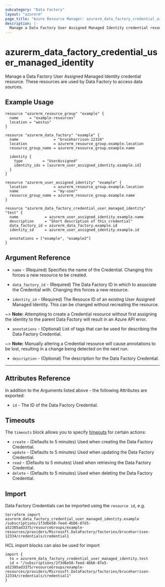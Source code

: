 ```yaml
---
subcategory: "Data Factory"
layout: "azurerm"
page_title: "Azure Resource Manager: azurerm_data_factory_credential_user_managed_identity"
description: |-
  Manage a Data Factory User Assigned Managed Identity credential resource
---
```


# azurerm_data_factory_credential_user_managed_identity

Manage a Data Factory User Assigned Managed Identity credential resource. These resources are used by Data Factory to access data sources.

## Example Usage

```hcl
resource "azurerm_resource_group" "example" {
  name     = "example-resources"
  location = "westus"
}

resource "azurerm_data_factory" "example" {
  name                = "bruceharrison-12334"
  location            = azurerm_resource_group.example.location
  resource_group_name = azurerm_resource_group.example.name

  identity {
    type         = "UserAssigned"
    identity_ids = [azurerm_user_assigned_identity.example.id]
  }
}

resource "azurerm_user_assigned_identity" "example" {
  location            = azurerm_resource_group.example.location
  name                = "my-user"
  resource_group_name = azurerm_resource_group.example.name
}

resource "azurerm_data_factory_credential_user_managed_identity" "test" {
  name            = azurerm_user_assigned_identity.example.name
  description     = "Short description of this credential"
  data_factory_id = azurerm_data_factory.example.id
  identity_id     = azurerm_user_assigned_identity.example.id

  annotations = ["example", "example2"]
}
```

## Argument Reference

* `name` - (Required) Specifies the name of the Credential. Changing this forces a new resource to be created.

* `data_factory_id` - (Required) The Data Factory ID in which to associate the Credential with. Changing this forces a new resource.

* `identity_id` - (Required) The Resouce ID of an existing User Assigned Managed Identity. This can be changed without recreating the resource.

~> **Note:** Attempting to create a Credential resource without first assigning the identity to the parent Data Factory will result in an Azure API error.

* `annotations` - (Optional) List of tags that can be used for describing the Data Factory Credential.

~> **Note:** Manually altering a Credential resource will cause annotations to be lost, resulting in a change being detected on the next run.

* `description` - (Optional) The description for the Data Factory Credential.

---

## Attributes Reference

In addition to the Arguments listed above - the following Attributes are exported:

* `id` - The ID of the Data Factory Credential.

## Timeouts

The `timeouts` block allows you to specify [timeouts](https://www.terraform.io/language/resources/syntax#operation-timeouts) for certain actions:

* `create` - (Defaults to 5 minutes) Used when creating the Data Factory Credential.
* `update` - (Defaults to 5 minutes) Used when updating the Data Factory Credential.
* `read` - (Defaults to 5 minutes) Used when retrieving the Data Factory Credential.
* `delete` - (Defaults to 5 minutes) Used when deleting the Data Factory Credential.

## Import

Data Factory Credentials can be imported using the `resource id`, e.g.

```shell
terraform import azurerm_data_factory_credential_user_managed_identity.example /subscriptions/1f3d6e58-feed-4bb6-87e5-a52305ad3375/resourceGroups/example-resources/providers/Microsoft.DataFactory/factories/bruceharrison-12334/credentials/credential1
```

HCL import blocks can also be used for import

```hcl
import {
  to = azurerm_data_factory_credential_user_managed_identity.test
  id = "/subscriptions/1f3d6e58-feed-4bb6-87e5-a52305ad3375/resourceGroups/example-resources/providers/Microsoft.DataFactory/factories/bruceharrison-12334/credentials/credential1"
}
```
